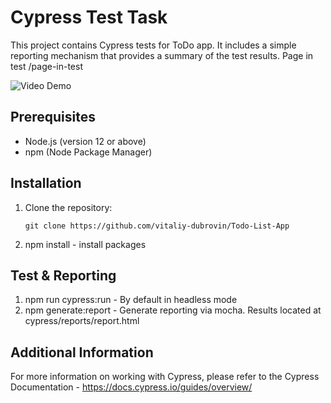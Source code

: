# Cypress Test Task
This project contains Cypress tests for ToDo app. It includes a simple reporting mechanism that provides a summary of the test results. Page in test /page-in-test


![Video Demo](.cypress/videos/Test-runner-replay.gif "Video Demo")


## Prerequisites
- Node.js (version 12 or above)
- npm (Node Package Manager)


## Installation
1. Clone the repository:

   ```shell
   git clone https://github.com/vitaliy-dubrovin/Todo-List-App
2. npm install - install packages


## Test & Reporting
1. npm run cypress:run - By default in headless mode
2. npm generate:report - Generate reporting via mocha. Results located at cypress/reports/report.html


## Additional Information
For more information on working with Cypress, please refer to the Cypress Documentation - https://docs.cypress.io/guides/overview/
